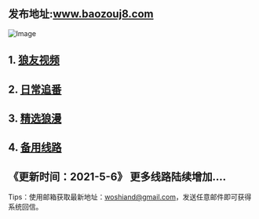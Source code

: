 ## 发布地址:www.baozouj8.com

![Image](bg.png)
## 1.  [狼友视频](https://move.baozouj8.xyz/chengren18R.html)
## 2.  [日常追番](https://move.baozouj8.xyz/manhua.html)
## 3.  [精选狼漫](https://move.baozouj8.xyz/baozoulangman.html)
## 4.  [备用线路](https://www.baozouj8.com/)


## 《更新时间：2021-5-6》 更多线路陆续增加....

Tips：使用邮箱获取最新地址：woshiand@gmail.com，发送任意邮件即可获得系统回信。
